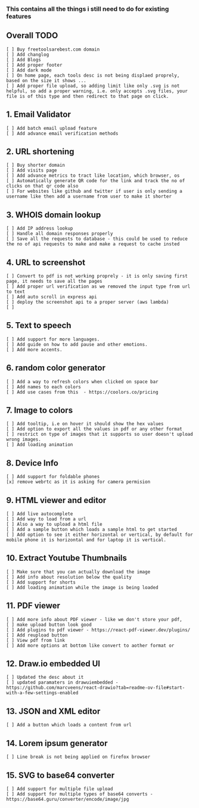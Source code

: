 ### This contains all the things i still need to do for existing features

## Overall TODO
    [ ] Buy freetoolsarebest.com domain
    [ ] Add changlog 
    [ ] Add Blogs 
    [ ] Add proper footer
    [ ] Add dark mode
    [ ] On home page, each tools desc is not being displaed proprely, based on the size it shows ...
    [ ] Add proper file upload, so adding limit like only .svg is not helpful, so add a proper warning, i.e. only accepts .svg files, your file is of this type and then redirect to that page on click.

## 1. Email Validator
    [ ] Add batch email upload feature
    [ ] Add advance email verification methods 

## 2. URL shortening
    [ ] Buy shorter domain 
    [ ] Add visits page
    [ ] Add advance metrics to tract like location, which browser, os
    [ ] Automatically generate QR code for the link and track the no of clicks on that qr code also
    [ ] For websites like github and twitter if user is only sending a username like then add a username from user to make it shorter

## 3. WHOIS domain lookup
    [ ] Add IP address lookup
    [ ] Handle all domain responses properly
    [ ] Save all the requests to database - this could be used to reduce the no of api requests to make and make a request to cache insted

## 4. URL to screenshot
    [ ] Convert to pdf is not working proprely - it is only saving first page, it needs to save all the pages 
    [ ] Add proper url verification as we removed the input type from url to text
    [ ] Add auto scroll in express api
    [ ] deploy the screenshot api to a proper server (aws lambda)
    [ ] 

## 5. Text to speech
    [ ] Add support for more languages.
    [ ] Add guide on how to add pause and other emotions.
    [ ] Add more accents. 

## 6. random color generator
    [ ] Add a way to refresh colors when clicked on space bar
    [ ] Add names to each colors
    [ ] Add use cases from this  - https://coolors.co/pricing

## 7. Image to colors
    [ ] Add tooltip, i.e on hover it should show the hex values
    [ ] Add option to export all the values in pdf or any other format
    [ ] restrict on type of images that it supports so user doesn't upload wrong images.
    [ ] Add loading animation

## 8. Device Info
    [ ] Add support for foldable phones
    [x] remove webrtc as it is asking for camera permision

## 9. HTML viewer and editor
    [ ] Add live autocomplete
    [ ] Add way to load from a url
    [ ] Also a way to upload a html file
    [ ] Add a sample button which loads a sample html to get started
    [ ] Add option to see it either horizontal or vertical, by default for mobile phone it is horizontal and for laptop it is vertical.

## 10. Extract Youtube Thumbnails
    [ ] Make sure that you can actually download the image
    [ ] Add info about resolution below the quality
    [ ] Add support for shorts
    [ ] Add loading animation while the image is being loaded

## 11. PDF viewer
    [ ] Add more info about PDF viewer - like we don't store your pdf, 
    [ ] make upload button look good
    [ ] Add plugins to pdf viewer - https://react-pdf-viewer.dev/plugins/
    [ ] Add reupload button
    [ ] View pdf from link 
    [ ] Add more options at bottom like convert to aother format or 

## 12. Draw.io embedded UI
    [ ] Updated the desc about it
    [ ] updated paramaters in drawuiembedded - https://github.com/marcveens/react-drawio?tab=readme-ov-file#start-with-a-few-settings-enabled

## 13. JSON and XML editor
    [ ] Add a button which loads a content from url

## 14. Lorem ipsum generator
    [ ] Line break is not being applied on firefox browser

## 15. SVG to base64 converter
    [ ] Add support for multiple file upload
    [ ] Add support for multiple types of base64 converts - https://base64.guru/converter/encode/image/jpg